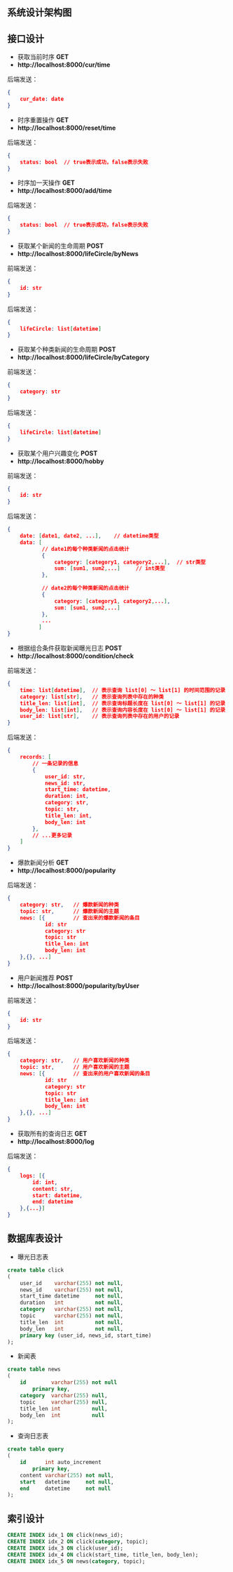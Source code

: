 ## 系统设计架构图





## 接口设计

- 获取当前时序 **GET**
- **http://localhost:8000/cur/time**

后端发送：

```json
{
    cur_date: date
}
```



- 时序重置操作 **GET**
- **http://localhost:8000/reset/time**

后端发送：

```json
{
    status: bool  // true表示成功，false表示失败
}
```



- 时序加一天操作 **GET**
- **http://localhost:8000/add/time**

后端发送：

```json
{
    status: bool  // true表示成功，false表示失败
}
```



- 获取某个新闻的生命周期 **POST**
- **http://localhost:8000/lifeCircle/byNews**

前端发送：

```json
{
    id: str
}
```

后端发送：

```json
{
    lifeCircle: list[datetime]
}
```



- 获取某个种类新闻的生命周期 **POST**
- **http://localhost:8000/lifeCircle/byCategory**

前端发送：

```json
{
    category: str
}
```

后端发送：

```json
{
    lifeCircle: list[datetime]
}
```



- 获取某个用户兴趣变化 **POST**
- **http://localhost:8000/hobby**

前端发送：

```json
{
    id: str
}
```

后端发送：

```json
{
    date: [date1, date2, ...],    // datetime类型
    data: [
           // date1的每个种类新闻的点击统计
           {
               category: [category1, category2,...],  // str类型
    		   sum: [sum1, sum2,...]     // int类型
           },
                     
           // date2的每个种类新闻的点击统计
           {
               category: [category1, category2,...],
    		   sum: [sum1, sum2,...]
           },
           ...
          ]
}
```



- 根据组合条件获取新闻曝光日志 **POST**
- **http://localhost:8000/condition/check**

前端发送：

```json
{
    time: list[datetime],  // 表示查询 list[0] ～ list[1] 的时间范围的记录
    category: list[str],   // 表示查询列表中存在的种类
    title_len: list[int],  // 表示查询标题长度在 list[0] ～ list[1] 的记录
    body_len: list[int],   // 表示查询内容长度在 list[0] ～ list[1] 的记录
    user_id: list[str],    // 表示查询列表中存在的用户的记录
}
```

后端发送：

```json
{
    records: [
        // 一条记录的信息
        {
            user_id: str,
            news_id: str,
            start_time: datetime,
            duration: int,
            category: str,
            topic: str,
            title_len: int,
            body_len: int
        },
        // ...更多记录
    ]
}
```



- 爆款新闻分析 **GET**
- **http://localhost:8000/popularity**

后端发送：

```json
{
    category: str,   // 爆款新闻的种类
    topic: str,      // 爆款新闻的主题
    news: [{         // 查出来的爆款新闻的条目
        	id: str
    		category: str
    		topic: str
    		title_len: int
    		body_len: int
    },{}, ...]
}
```



- 用户新闻推荐 **POST**
- **http://localhost:8000/popularity/byUser**

前端发送：

```json
{
    id: str
}
```

后端发送：

```json
{
    category: str,   // 用户喜欢新闻的种类
    topic: str,      // 用户喜欢新闻的主题
    news: [{         // 查出来的用户喜欢新闻的条目
        	id: str
    		category: str
    		topic: str
    		title_len: int
    		body_len: int
    },{}, ...]
}
```



- 获取所有的查询日志 **GET**
- **http://localhost:8000/log**

后端发送：

```json
{
    logs: [{
        id: int,
        content: str,
        start: datetime,
        end: datetime
    },{...}]
}
```



## 数据库表设计

- 曝光日志表

```sql
create table click
(
    user_id    varchar(255) not null,
    news_id    varchar(255) not null,
    start_time datetime     not null,
    duration   int          not null,
    category   varchar(255) not null,
    topic      varchar(255) not null,
    title_len  int          not null,
    body_len   int          not null,
    primary key (user_id, news_id, start_time)
);
```



- 新闻表

```sql
create table news
(
    id        varchar(255) not null
        primary key,
    category  varchar(255) null,
    topic     varchar(255) null,
    title_len int          null,
    body_len  int          null
);
```



- 查询日志表

```sql
create table query
(
    id      int auto_increment
        primary key,
    content varchar(255) not null,
    start   datetime     not null,
    end     datetime     not null
);
```



## 索引设计

```sql
CREATE INDEX idx_1 ON click(news_id);
CREATE INDEX idx_2 ON click(category, topic);
CREATE INDEX idx_3 ON click(user_id);
CREATE INDEX idx_4 ON click(start_time, title_len, body_len);
CREATE INDEX idx_5 ON news(category, topic);
```

